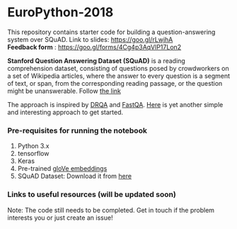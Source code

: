 # EuroPython-2018
This repository contains starter code for building a question-answering system over SQuAD. 
Link to slides: https://goo.gl/rLwjhA <br>
**Feedback form** : https://goo.gl/forms/4Cg4p3AqVlP17Lon2 

**Stanford Question Answering Dataset (SQuAD)** is a reading comprehension dataset, consisting of questions posed by crowdworkers on a set of Wikipedia articles, where the answer to every question is a segment of text, or span, from the corresponding reading passage, or the question might be unanswerable.
Follow [the link](https://rajpurkar.github.io/SQuAD-explorer/) 

The approach is inspired by [DRQA](https://arxiv.org/abs/1704.00051) and [FastQA](https://arxiv.org/abs/1703.04816).
[Here](https://web.stanford.edu/class/cs224n/reports/2761899.pdf) is yet another simple and interesting approach to get started.

### Pre-requisites for running the notebook
1. Python 3.x
2. tensorflow 
3. Keras 
4. Pre-trained [gloVe embeddings](https://nlp.stanford.edu/projects/glove/)  
5. SQuAD Dataset: Download it from [here](https://rajpurkar.github.io/SQuAD-explorer/)

### Links to useful resources (will be updated soon)

Note: The code still needs to be completed. Get in touch if the problem interests you or just create an issue!
